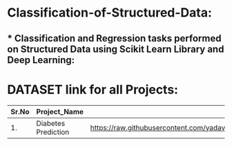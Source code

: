 # Classification-of-Structured-Data:

## * Classification and Regression tasks performed on Structured Data using Scikit Learn Library and Deep Learning:




# DATASET link for all Projects:

|Sr.No| Project_Name                      |  dataset                                                      |
|-----|-----------------------------------|---------------------------------------------------------------|
|1.   | Diabetes Prediction               | https://raw.githubusercontent.com/yadavdeven/Regression_and_Classification_projects/main/data_for_all_projects/diabetes.csv |
 
